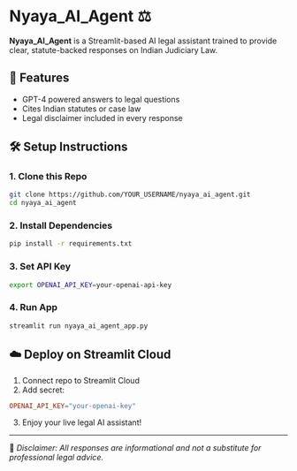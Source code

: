 
# Nyaya_AI_Agent ⚖️

**Nyaya_AI_Agent** is a Streamlit-based AI legal assistant trained to provide clear, statute-backed responses on Indian Judiciary Law.

## 🚀 Features
- GPT-4 powered answers to legal questions
- Cites Indian statutes or case law
- Legal disclaimer included in every response

## 🛠 Setup Instructions

### 1. Clone this Repo
```bash
git clone https://github.com/YOUR_USERNAME/nyaya_ai_agent.git
cd nyaya_ai_agent
```

### 2. Install Dependencies
```bash
pip install -r requirements.txt
```

### 3. Set API Key
```bash
export OPENAI_API_KEY=your-openai-api-key
```

### 4. Run App
```bash
streamlit run nyaya_ai_agent_app.py
```

## ☁️ Deploy on Streamlit Cloud

1. Connect repo to Streamlit Cloud
2. Add secret:
```toml
OPENAI_API_KEY="your-openai-key"
```
3. Enjoy your live legal AI assistant!

---
🔐 *Disclaimer: All responses are informational and not a substitute for professional legal advice.*
